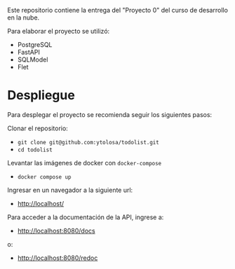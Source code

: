Este repositorio contiene la entrega del "Proyecto 0" del curso de desarrollo en la nube.

Para elaborar el proyecto se utilizó:
- PostgreSQL
- FastAPI
- SQLModel
- Flet

# Despliegue
Para desplegar el proyecto se recomienda seguir los siguientes pasos:


Clonar el repositorio:

-  `git clone git@github.com:ytolosa/todolist.git`
-  `cd todolist`

Levantar las imágenes de docker con `docker-compose`

- `docker compose up`

Ingresar en un navegador a la siguiente url:
- [http://localhost/](http://localhost/)


Para acceder a la documentación de la API, ingrese a:

- [http://localhost:8080/docs](http://localhost:8080/docs)

o:

- [http://localhost:8080/redoc](http://localhost:8080/redoc)

